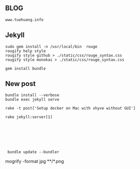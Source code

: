 ## BLOG

	www.tuohuang.info

## Jekyll 
	
	sudo gem install -n /usr/local/bin  rouge
	rougify help style
	rougify style github > ./static/css/rouge_syntax.css
	rougify style monokai > ./static/css/rouge_syntax.css

	gem install bundle


## New post

	bundle install --verbose
	bundle exec jekyll serve

	rake -t post['Setup docker on Mac with xhyve without GUI']

	rake jekyll:server[1]







	 bundle update --bundler

mogrify -format jpg **/*.png
